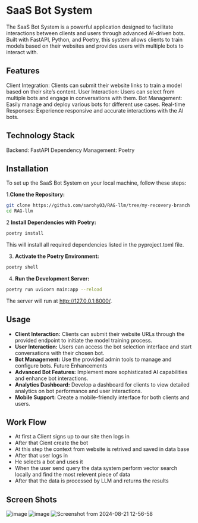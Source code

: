 # SaaS Bot System
The SaaS Bot System is a powerful application designed to facilitate interactions between clients and users through advanced AI-driven bots. Built with FastAPI, Python, and Poetry, this system allows clients to train models based on their websites and provides users with multiple bots to interact with.

## Features
Client Integration: Clients can submit their website links to train a model based on their site’s content.
User Interaction: Users can select from multiple bots and engage in conversations with them.
Bot Management: Easily manage and deploy various bots for different use cases.
Real-time Responses: Experience responsive and accurate interactions with the AI bots.

## Technology Stack
Backend: FastAPI
Dependency Management: Poetry

## Installation
To set up the SaaS Bot System on your local machine, follow these steps:

1.**Clone the Repository:**
```bash
git clone https://github.com/sarohy03/RAG-llm/tree/my-recovery-branch 
cd RAG-llm
```
2 **Install Dependencies with Poetry:**
```bash 
poetry install
```
This will install all required dependencies listed in the pyproject.toml file.

3. **Activate the Poetry Environment:**
```bash
poetry shell
```
4. **Run the Development Server:**

```bash
poetry run uvicorn main:app --reload
```
The server will run at http://127.0.0.1:8000/.

## Usage

- **Client Interaction:** Clients can submit their website URLs through the provided endpoint to initiate the model training process.
- **User Interaction:** Users can access the bot selection interface and start conversations with their chosen bot.
- **Bot Management:** Use the provided admin tools to manage and configure bots.
Future Enhancements
- **Advanced Bot Features:** Implement more sophisticated AI capabilities and enhance bot interactions.
- **Analytics Dashboard:** Develop a dashboard for clients to view detailed analytics on bot performance and user interactions.
- **Mobile Support:** Create a mobile-friendly interface for both clients and users.

## Work Flow 
- At first a Client signs up to our site then logs in 
- After that Cient create the bot 
- At this step the context from website is retrived and saved in data base 
- After that user logs in 
- He selects a bot and uses it 
- When the user send query the data system perform vector search locally and find the most relevent piece of data 
- After that the data is processed by LLM and returns the results


## Screen Shots
  ![image](https://github.com/user-attachments/assets/255dd53a-ccbc-4c51-a07f-b1cb0cab55e2)
  ![image](https://github.com/user-attachments/assets/4d3d33e1-3180-45f9-8ed7-a8d3250dd74f)
  ![Screenshot from 2024-08-21 12-56-58](https://github.com/user-attachments/assets/cdc6a7b1-3989-441e-88f5-3c3e81a02695)

